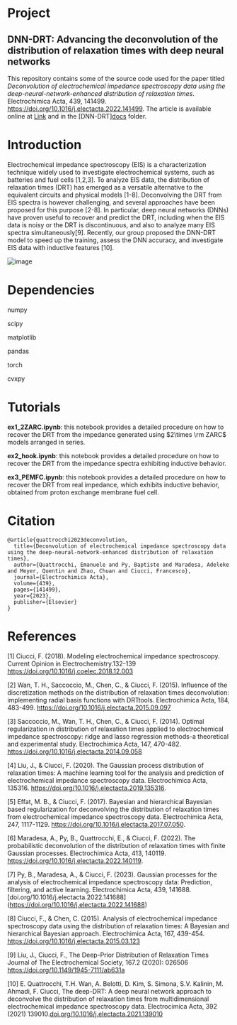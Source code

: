 # Project

## DNN-DRT: Advancing the deconvolution of the distribution of relaxation times with deep neural networks
This repository contains some of the source code used for the paper titled *Deconvolution of electrochemical impedance spectroscopy data using the deep-neural-network-enhanced distribution of relaxation times*. Electrochimica Acta, 439, 141499. https://doi.org/10.1016/j.electacta.2022.141499. The article is available online at [Link](https://doi.org/10.1016/j.electacta.2022.141499) and in the [DNN-DRT][docs](docs) folder. 
# Introduction
Electrochemical impedance spectroscopy (EIS) is a characterization technique widely used to investigate electrochemical systems, such as batteries and fuel cells [1,2,3]. To analyze EIS data, the 
distribution of relaxation times (DRT) has emerged as a versatile alternative to the equivalent circuits and physical models [1-8]. Deconvolving the DRT from EIS spectra is however challenging, and several
approaches have been proposed for this purpose [2-8]. In particular, deep neural networks (DNNs) have proven useful to recover and predict the DRT, including when the EIS data is noisy or the DRT is discontinuous, and also to analyze many EIS spectra simultaneously[9]. Recently, our group proposed the DNN-DRT model to speed up the training, assess the DNN accuracy, and investigate EIS data with inductive features [10].


![image](https://github.com/ciuccislab/pyDRTtools/assets/57649983/c0d8e299-5cac-4b19-a753-1c60d951d337)

# Dependencies

numpy

scipy

matplotlib

pandas

torch

cvxpy

# Tutorials

**ex1_2ZARC.ipynb**: this notebook provides a detailed procedure on how to recover the DRT from the impedance generated using $2\times \rm ZARC$ models arranged in series.

**ex2_hook.ipynb**: this notebook provides a detailed procedure on how to recover the DRT from the impedance spectra exhibiting inductive behavior.

**ex3_PEMFC.ipynb**: this notebook provides a detailed procedure on how to recover the DRT from real impedance, which exhibits inductive behavior, obtained from proton exchange membrane fuel cell.


# Citation

```
@article{quattrocchi2023deconvolution,
  title={Deconvolution of electrochemical impedance spectroscopy data using the deep-neural-network-enhanced distribution of relaxation times},
  author={Quattrocchi, Emanuele and Py, Baptiste and Maradesa, Adeleke and Meyer, Quentin and Zhao, Chuan and Ciucci, Francesco},
  journal={Electrochimica Acta},
  volume={439},
  pages={141499},
  year={2023},
  publisher={Elsevier}
}

```

# References
[1] Ciucci, F. (2018). Modeling electrochemical impedance spectroscopy. Current Opinion in Electrochemistry.132-139 https://doi.org/10.1016/j.coelec.2018.12.003

[2] Wan, T. H., Saccoccio, M., Chen, C., & Ciucci, F. (2015). Influence of the discretization methods on the distribution of relaxation times deconvolution: implementing radial basis functions with DRTtools. Electrochimica Acta, 184, 483-499. https://doi.org/10.1016/j.electacta.2015.09.097

[3] Saccoccio, M., Wan, T. H., Chen, C., & Ciucci, F. (2014). Optimal regularization in distribution of relaxation times applied to electrochemical impedance spectroscopy: ridge and lasso regression methods-a theoretical and experimental study. Electrochimica Acta, 147, 470-482. https://doi.org/10.1016/j.electacta.2014.09.058

[4] Liu, J., & Ciucci, F. (2020). The Gaussian process distribution of relaxation times: A machine learning tool for the analysis and prediction of electrochemical impedance spectroscopy data. Electrochimica Acta, 135316. https://doi.org/10.1016/j.electacta.2019.135316.

[5] Effat, M. B., & Ciucci, F. (2017). Bayesian and hierarchical Bayesian based regularization for deconvolving the distribution of relaxation times from electrochemical impedance spectroscopy data. Electrochimica Acta, 247, 1117-1129. https://doi.org/10.1016/j.electacta.2017.07.050.

[6] Maradesa, A., Py, B., Quattrocchi, E., & Ciucci, F. (2022). The probabilistic deconvolution of the distribution of relaxation times with finite Gaussian processes. Electrochimica Acta, 413, 140119. https://doi.org/10.1016/j.electacta.2022.140119.

[7] Py, B., Maradesa, A., & Ciucci, F. (2023). Gaussian processes for the analysis of electrochemical impedance spectroscopy data: Prediction, filtering, and active learning. Electrochimica Acta, 439, 141688. [doi.org/10.1016/j.electacta.2022.141688] (https://doi.org/10.1016/j.electacta.2022.141688)

[8] Ciucci, F., & Chen, C. (2015). Analysis of electrochemical impedance spectroscopy data using the distribution of relaxation times: A Bayesian and hierarchical Bayesian approach. Electrochimica Acta, 167, 439-454. https://doi.org/10.1016/j.electacta.2015.03.123

[9] Liu, J., Ciucci, F., The Deep-Prior Distribution of Relaxation Times Journal of The Electrochemical Society, 167.2 (2020): 026506 https://doi.org/10.1149/1945-7111/ab631a

[10] E. Quattrocchi, T.H. Wan, A. Belotti, D. Kim, S. Simona, S.V. Kalinin, M. Ahmadi, F. Ciucci, The deep-DRT: A deep neural network approach to deconvolve the distribution of relaxation times from multidimensional electrochemical impedance spectroscopy data. Electrocimica Acta, 392 (2021) 139010.[doi.org/10.1016/j.electacta.2021.139010](https://doi.org/10.1016/j.electacta.2021.139010)

